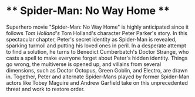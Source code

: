 #     ** Spider-Man: No Way Home **

 Superhero movie "Spider-Man: No Way Home" is highly anticipated since it follows 	*Tom Holland's* Tom Holland's character Peter Parker's story. In this spectacular chapter, Peter's secret identity as Spider-Man is revealed, sparking turmoil and putting his loved ones in peril. In a desperate attempt to find a solution, he turns to Benedict Cumberbatch's Doctor Strange, who casts a spell to make everyone forget about Peter's hidden identity. Things go wrong, the multiverse is opened up, and villains from several dimensions, such as Doctor Octopus, Green Goblin, and Electro, are drawn in. Together, Peter and alternate Spider-Mans played by former Spider-Man actors like Tobey Maguire and Andrew Garfield take on this unprecedented threat and work to restore order.
